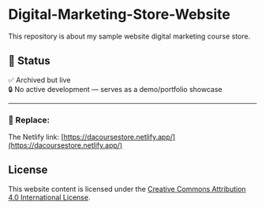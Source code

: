 # Digital-Marketing-Store-Website
This repository is about my sample website digital marketing course store.


## 📄 Status
✅ Archived but live  
🔒 No active development — serves as a demo/portfolio showcase

---

### 📝 Replace:
The Netlify link: [https://dacoursestore.netlify.app/](https://dacoursestore.netlify.app/)

## License

This website content is licensed under the [Creative Commons Attribution 4.0 International License](https://creativecommons.org/licenses/by/4.0/).

